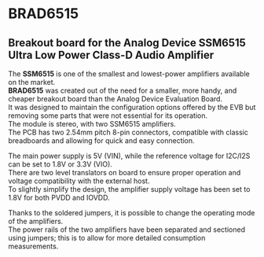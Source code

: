 # BRAD6515
## Breakout board for the Analog Device SSM6515 Ultra Low Power Class-D Audio Amplifier

The **SSM6515** is one of the smallest and lowest-power amplifiers available on the market.  <br />
**BRAD6515** was created out of the need for a smaller, more handy, and cheaper breakout board than the Analog Device Evaluation Board.  <br />
It was designed to maintain the configuration options offered by the EVB but removing some parts that were not essential for its operation.  <br />
The module is stereo, with two SSM6515 amplifiers.  <br />
The PCB has two 2.54mm pitch 8-pin connectors, compatible with classic breadboards and allowing for quick and easy connection.  <br />

The main power supply is 5V (VIN), while the reference voltage for I2C/I2S can be set to 1.8V or 3.3V (VIO).  <br />
There are two level translators on board to ensure proper operation and voltage compatibility with the external host.  <br />
To slightly simplify the design, the amplifier supply voltage has been set to 1.8V for both PVDD and IOVDD.  <br />

Thanks to the soldered jumpers, it is possible to change the operating mode of the amplifiers.  <br />
The power rails of the two amplifiers have been separated and sectioned using jumpers; this is to allow for more detailed consumption measurements.  <br />
